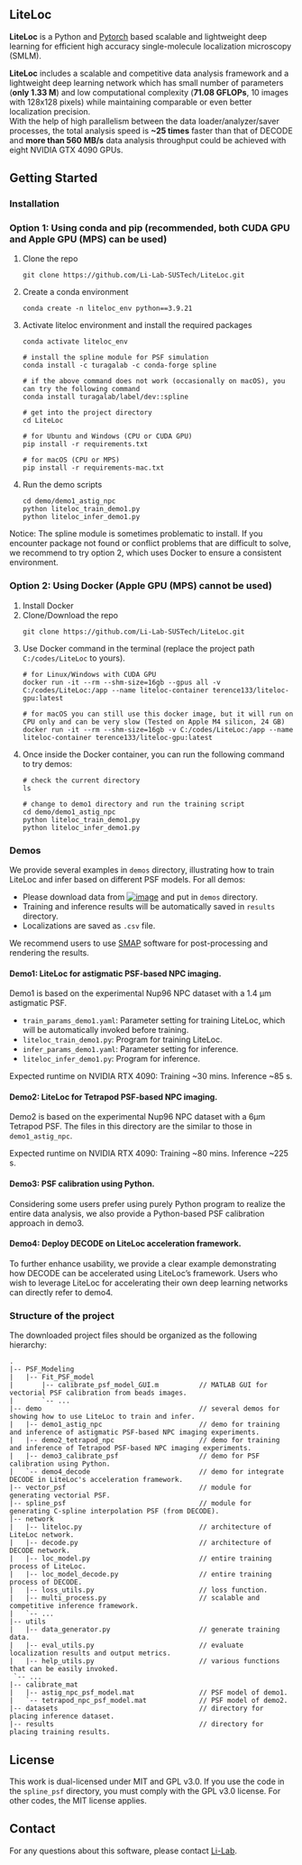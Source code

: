 <!-- ABOUT THE PROJECT -->
## LiteLoc 
**LiteLoc** is a Python and [Pytorch](http://pytorch.org/) based scalable and lightweight deep learning for efficient high accuracy single-molecule localization microscopy (SMLM). 

**LiteLoc** includes a scalable and competitive data analysis framework and a lightweight deep learning network which has small number of parameters (**only 1.33 M**) and low computational complexity (**71.08 GFLOPs**, 10 images with 128x128 pixels) while maintaining comparable or even better localization precision. \
With the help of high parallelism between the data loader/analyzer/saver processes, the total analysis speed is **~25 times** faster than that of DECODE and **more than 560 MB/s** data analysis throughput could be achieved with eight NVIDIA GTX 4090 GPUs.


<!-- GETTING STARTED -->

## Getting Started

### Installation

### Option 1: Using conda and pip (recommended, both CUDA GPU and Apple GPU (MPS) can be used)
1. Clone the repo
   ```
   git clone https://github.com/Li-Lab-SUSTech/LiteLoc.git
   ```
3. Create a conda environment 
   ```
   conda create -n liteloc_env python==3.9.21
   ```
4. Activate liteloc environment and install the required packages
   ```
   conda activate liteloc_env
   
   # install the spline module for PSF simulation
   conda install -c turagalab -c conda-forge spline
   
   # if the above command does not work (occasionally on macOS), you can try the following command
   conda install turagalab/label/dev::spline
   
   # get into the project directory
   cd LiteLoc
   
   # for Ubuntu and Windows (CPU or CUDA GPU)
   pip install -r requirements.txt
   
   # for macOS (CPU or MPS)
   pip install -r requirements-mac.txt
5. Run the demo scripts
   ```
   cd demo/demo1_astig_npc
   python liteloc_train_demo1.py
   python liteloc_infer_demo1.py
   ```

Notice: The spline module is sometimes problematic to install. If you encounter 
package not found or conflict problems that are difficult to solve, we recommend to try option 2, which 
uses Docker to ensure a consistent environment.

### Option 2: Using Docker (Apple GPU (MPS) cannot be used)

1. Install Docker 
2. Clone/Download the repo
   ```
   git clone https://github.com/Li-Lab-SUSTech/LiteLoc.git
   ```
3. Use Docker command in the terminal (replace the project path `C:/codes/LiteLoc` to yours).
   ``` 
   # for Linux/Windows with CUDA GPU
   docker run -it --rm --shm-size=16gb --gpus all -v C:/codes/LiteLoc:/app --name liteloc-container terence133/liteloc-gpu:latest
   
   # for macOS you can still use this docker image, but it will run on CPU only and can be very slow (Tested on Apple M4 silicon, 24 GB)
   docker run -it --rm --shm-size=16gb -v C:/codes/LiteLoc:/app --name liteloc-container terence133/liteloc-gpu:latest
   ```
4. Once inside the Docker container, you can run the following command to try demos:
   ```
   # check the current directory
   ls
   
   # change to demo1 directory and run the training script
   cd demo/demo1_astig_npc
   python liteloc_train_demo1.py
   python liteloc_infer_demo1.py
   ```

<!-- USAGE EXAMPLES -->
### Demos
We provide several examples in ```demos``` directory, illustrating how to train LiteLoc and infer based on different PSF models.
For all demos: 
* []() Please download data from [![image](https://zenodo.org/badge/DOI/10.5281/zenodo.15696718.svg)](https://zenodo.org/records/15696718) and put in ```demos``` directory.
* []() Training and inference results will be automatically saved in ```results``` directory.
* []() Localizations are saved as ```.csv``` file.

We recommend users to use [SMAP](https://www.nature.com/articles/s41592-020-0938-1) software for post-processing and 
rendering the results.
#### Demo1: LiteLoc for astigmatic PSF-based NPC imaging.
Demo1 is based on the experimental Nup96 NPC dataset with a 1.4 μm astigmatic PSF.
* []() ```train_params_demo1.yaml```: Parameter setting for training LiteLoc, which will be automatically invoked before training.
* []() ```liteloc_train_demo1.py```: Program for training LiteLoc.
* []() ```infer_params_demo1.yaml```: Parameter setting for inference.
* []() ```liteloc_infer_demo1.py```: Program for inference.

Expected runtime on NVIDIA RTX 4090: Training ~30 mins. Inference ~85 s.
#### Demo2: LiteLoc for Tetrapod PSF-based NPC imaging.
Demo2 is based on the experimental Nup96 NPC dataset with a 6μm Tetrapod PSF. The files in this directory are the 
similar to those in ```demo1_astig_npc```.

Expected runtime on NVIDIA RTX 4090: Training ~80 mins. Inference ~225 s.

#### Demo3: PSF calibration using Python.
Considering some users prefer using purely Python program to realize the entire data analysis, we also provide 
a Python-based PSF calibration approach in demo3.

#### Demo4: Deploy DECODE on LiteLoc acceleration framework.
To further enhance usability, we provide a clear example demonstrating how DECODE can be accelerated using LiteLoc’s framework. 
Users who wish to leverage LiteLoc for accelerating their own deep learning networks can directly refer to demo4.


### Structure of the project
The downloaded project files should be organized as the following hierarchy:
   ```
.
|-- PSF_Modeling                                
|   |-- Fit_PSF_model
|       |-- calibrate_psf_model_GUI.m          // MATLAB GUI for vectorial PSF calibration from beads images.
|       `-- ...
|-- demo                                       // several demos for showing how to use LiteLoc to train and infer.
|   |-- demo1_astig_npc                        // demo for training and inference of astigmatic PSF-based NPC imaging experiments.
|   |-- demo2_tetrapod_npc                     // demo for training and inference of Tetrapod PSF-based NPC imaging experiments.
|   |-- demo3_calibrate_psf                    // demo for PSF calibration using Python.
|   `-- demo4_decode                           // demo for integrate DECODE in LiteLoc's acceleration framework.
|-- vector_psf                                 // module for generating vectorial PSF. 
|-- spline_psf                                 // module for generating C-spline interpolation PSF (from DECODE).
|-- network
|   |-- liteloc.py                             // architecture of LiteLoc network.
|   |-- decode.py                              // architecture of DECODE network.
|   |-- loc_model.py                           // entire training process of LiteLoc.
|   |-- loc_model_decode.py                    // entire training process of DECODE.
|   |-- loss_utils.py                          // loss function.
|   |-- multi_process.py                       // scalable and competitive inference framework.         
|   `-- ...
|-- utils
|   |-- data_generator.py                      // generate training data.
|   |-- eval_utils.py                          // evaluate localization results and output metrics.
|   |-- help_utils.py                          // various functions that can be easily invoked.
    `-- ...
|-- calibrate_mat
|   |-- astig_npc_psf_model.mat                // PSF model of demo1.
|   `-- tetrapod_npc_psf_model.mat             // PSF model of demo2.
|-- datasets                                   // directory for placing inference dataset.
|-- results                                    // directory for placing training results.
   ```

<!-- LICENSE-MIT -->
## License

This work is dual-licensed under MIT and GPL v3.0.
If you use the code in the ```spline_psf``` directory, you must comply with the GPL v3.0 license. 
For other codes, the MIT license applies.


<!-- CONTACT -->
## Contact

For any questions about this software, please contact [Li-Lab](https://li-lab-sustech.github.io/).